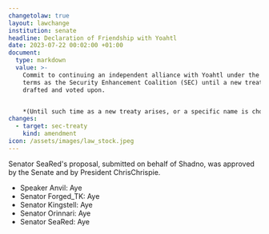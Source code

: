 ```yaml
---
changetolaw: true
layout: lawchange
institution: senate
headline: Declaration of Friendship with Yoahtl
date: 2023-07-22 00:02:00 +01:00
document:
  type: markdown
  value: >-
    Commit to continuing an independent alliance with Yoahtl under the same
    terms as the Security Enhancement Coalition (SEC) until a new treaty can be
    drafted and voted upon.


    *(Until such time as a new treaty arises, or a specific name is chosen, the SEC treaty will be considered still in effect to prevent duplication.)*
changes:
  - target: sec-treaty
    kind: amendment
icon: /assets/images/law_stock.jpeg
---
```

Senator SeaRed's proposal, submitted on behalf of Shadno, was approved by the Senate and by President ChrisChrispie.<!--more-->

- Speaker Anvil: Aye
- Senator Forged_TK: Aye
- Senator Kingstell: Aye
- Senator Orinnari: Aye
- Senator SeaRed: Aye
